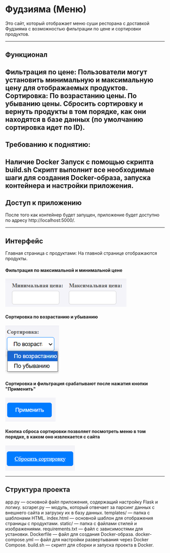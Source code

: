 # Фудзияма (Меню)
Это сайт, который отображает меню суши ресторана с доставкой Фудзияма с возможностью фильтрации по цене и сортировки продуктов.

---
## Функционал
**Фильтрация по цене:** Пользователи могут установить минимальную и максимальную цену для отображаемых продуктов.
**Сортировка:**
По возрастанию цены.
По убыванию цены.
Сбросить сортировку и вернуть продукты в том порядке, как они находятся в базе данных (по умолчанию сортировка идет по ID).
 ---
## Требованию к поднятию:
Наличие Docker
Запуск с помощью скрипта build.sh
Скрипт выполнит все необходимые шаги для создания Docker-образа, запуска контейнера и настройки приложения.
---
## Доступ к приложению
После того как контейнер будет запущен, приложение будет доступно по адресу http://localhost:5000/.

---
## Интерфейс
Главная страница с продуктами: На главной странице отображаются продукты.
#### Фильтрация по максимальной и минимальной цене
![img.png](img.png)

#### Сортировка по возрастанию и убыванию
![img_1.png](img_1.png)

#### Сортировка и фильтрация срабатывают после нажатия кнопки "Применить"
![img_2.png](img_2.png)

#### Кнопка сброса сортировки позволяет посмотреть меню в том порядке, в каком оно извлекается с сайта
![img_3.png](img_3.png)

---
## Структура проекта
app.py — основной файл приложения, содержащий настройку Flask и логику.
scraper.py — модуль, который отвечает за парсинг данных с внешнего сайта и загрузку их в базу данных.
templates/ — папка с шаблонами HTML.
index.html — основной шаблон для отображения страницы с продуктами.
static/ — папка с файлами стилей и изображениями.
requirements.txt — файл с зависимостями для установки.
Dockerfile — файл для создания Docker-образа.
docker-compose.yml — файл для настройки развертывания через Docker Compose.
build.sh — скрипт для сборки и запуска проекта в Docker.